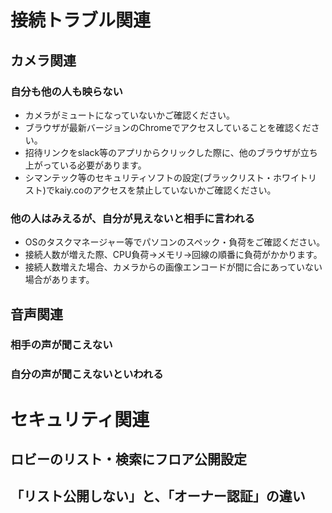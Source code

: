 
# 接続トラブル関連
## カメラ関連
### 自分も他の人も映らない
- カメラがミュートになっていないかご確認ください。
- ブラウザが最新バージョンのChromeでアクセスしていることを確認ください。
- 招待リンクをslack等のアプリからクリックした際に、他のブラウザが立ち上がっている必要があります。
- シマンテック等のセキュリティソフトの設定(ブラックリスト・ホワイトリスト)でkaiy.coのアクセスを禁止していないかご確認ください。
###  他の人はみえるが、自分が見えないと相手に言われる
- OSのタスクマネージャー等でパソコンのスペック・負荷をご確認ください。
- 接続人数が増えた際、CPU負荷→メモリ→回線の順番に負荷がかかります。
- 接続人数増えた場合、カメラからの画像エンコードが間に合にあっていない場合があります。
## 音声関連
### 相手の声が聞こえない
### 自分の声が聞こえないといわれる
# セキュリティ関連
## ロビーのリスト・検索にフロア公開設定
## 「リスト公開しない」と、「オーナー認証」の違い




